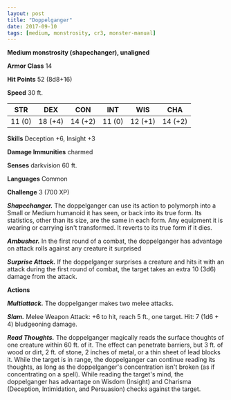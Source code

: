 ```yaml
---
layout: post
title: "Doppelganger"
date: 2017-09-10
tags: [medium, monstrosity, cr3, monster-manual]
---
```


**Medium monstrosity (shapechanger), unaligned**

**Armor Class** 14

**Hit Points** 52 (8d8+16)

**Speed** 30 ft.

|   STR   |   DEX   |   CON   |   INT   |   WIS   |   CHA   |
|:-----:|:-----:|:-----:|:-----:|:-----:|:-----:|
| 11 (0) | 18 (+4) | 14 (+2) | 11 (0) | 12 (+1) | 14 (+2) |

**Skills** Deception +6, Insight +3

**Damage Immunities** charmed

**Senses** darkvision 60 ft.

**Languages** Common

**Challenge** 3 (700 XP)

***Shapechanger.*** The doppelganger can use its action to polymorph into a Small or Medium humanoid it has seen, or back into its true form. Its statistics, other than its size, are the same in each form. Any equipment it is wearing or carrying isn't transformed. It reverts to its true form if it dies.

***Ambusher.*** In the first round of a combat, the doppelganger has advantage on attack rolls against any creature it surprised

***Surprise Attack.*** If the doppelganger surprises a creature and hits it with an attack during the first round of combat, the target takes an extra 10 (3d6) damage from the attack.

**Actions**

***Multiattack.*** The doppelganger makes two melee attacks.

***Slam.*** Melee Weapon Attack: +6 to hit, reach 5 ft., one target. Hit: 7 (1d6 + 4) bludgeoning damage.

***Read Thoughts.*** The doppelganger magically reads the surface thoughts of one creature within 60 ft. of it. The effect can penetrate barriers, but 3 ft. of wood or dirt, 2 ft. of stone, 2 inches of metal, or a thin sheet of lead blocks it. While the target is in range, the doppelganger can continue reading its thoughts, as long as the doppelganger's concentration isn't broken (as if concentrating on a spell). While reading the target's mind, the doppelganger has advantage on Wisdom (Insight) and Charisma (Deception, Intimidation, and Persuasion) checks against the target.

